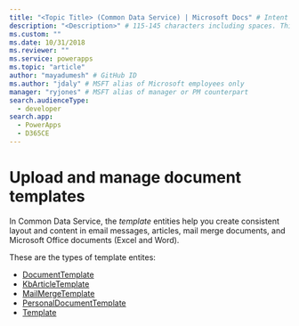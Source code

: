 ```yaml
---
title: "<Topic Title> (Common Data Service) | Microsoft Docs" # Intent and product brand in a unique string of 43-59 chars including spaces
description: "<Description>" # 115-145 characters including spaces. This abstract displays in the search result.
ms.custom: ""
ms.date: 10/31/2018
ms.reviewer: ""
ms.service: powerapps
ms.topic: "article"
author: "mayadumesh" # GitHub ID
ms.author: "jdaly" # MSFT alias of Microsoft employees only
manager: "ryjones" # MSFT alias of manager or PM counterpart
search.audienceType: 
  - developer
search.app: 
  - PowerApps
  - D365CE
---
```

# Upload and manage document templates

<!-- 
Was Mike Carter
https://docs.microsoft.com/dynamics365/customer-engagement/developer/upload-manage-document-templates

Add the short description from  https://docs.microsoft.com/dynamics365/customer-engagement/developer/template-entities which was not migrated.
-->

In Common Data Service, the *template* entities help you create consistent layout and content in email messages, articles, mail merge documents, and Microsoft Office documents (Excel and Word).

These are the types of template entites:

<!-- Not in Common Data Service, must be in service ContractTemplate  -->
- [DocumentTemplate](reference/entities/documenttemplate.md)
- [KbArticleTemplate](reference/entities/kbarticletemplate.md) 
- [MailMergeTemplate](reference/entities/mailmergetemplate.md) 
- [PersonalDocumentTemplate](reference/entities/personaldocumenttemplate.md) 
- [Template](reference/entities/template.md) 